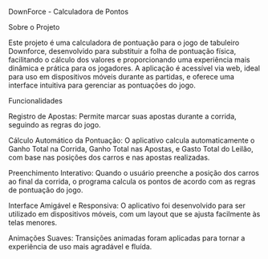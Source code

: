 DownForce - Calculadora de Pontos

Sobre o Projeto

Este projeto é uma calculadora de pontuação para o jogo de tabuleiro Downforce, desenvolvido para substituir a folha de pontuação física, facilitando o cálculo dos valores e proporcionando uma experiência mais dinâmica e prática para os jogadores. A aplicação é acessível via web, ideal para uso em dispositivos móveis durante as partidas, e oferece uma interface intuitiva para gerenciar as pontuações do jogo.

Funcionalidades

Registro de Apostas: Permite marcar suas apostas durante a corrida, seguindo as regras do jogo.

Cálculo Automático da Pontuação: O aplicativo calcula automaticamente o Ganho Total na Corrida, Ganho Total nas Apostas, e Gasto Total do Leilão, com base nas posições dos carros e nas apostas realizadas.

Preenchimento Interativo: Quando o usuário preenche a posição dos carros ao final da corrida, o programa calcula os pontos de acordo com as regras de pontuação do jogo.

Interface Amigável e Responsiva: O aplicativo foi desenvolvido para ser utilizado em dispositivos móveis, com um layout que se ajusta facilmente às telas menores.

Animações Suaves: Transições animadas foram aplicadas para tornar a experiência de uso mais agradável e fluída.
